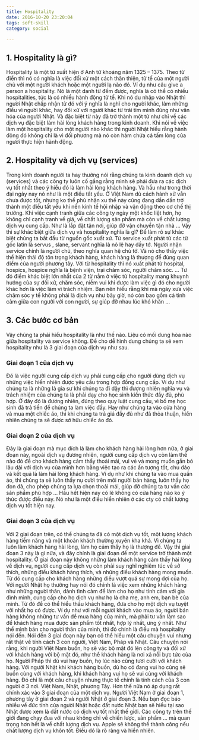 ```yaml
---
title: Hospitality
date: 2016-10-20 23:20:04
tags: soft-skill
category: social

---
```

## 1. Hospitality là gì?
Hospitality là một từ xuất hiện ở Anh từ khoảng năm 1325 – 1375. Theo từ điển thì nó có nghĩa là việc đối xử một cách thân thiện, tử tế của một người chủ với một người khách hoặc một người lạ nào đó. Ví dụ như câu give a person a hospitality. Nó là một danh từ đếm được, nghĩa là có thể có nhiều hospitalities, tức là có nhiều hành động tử tế. Khi nó du nhập vào Nhật thì người Nhật chấp nhận từ đó với ý nghĩa là nghĩ cho người khác, làm những điều vì người khác, hay đối xử với người khác từ trái tim mình đúng như văn hóa của người Nhật. Và đặc biệt từ này đã trở thành một từ như chỉ về các dịch vụ đặc biệt làm hài lòng khách hàng trong kinh doanh. Khi nói về việc làm một hospitality cho một người nào khác thì người Nhật hiểu rằng hành động đó không chỉ là vì đối phương mà nó còn hàm chứa cả tấm lòng của người thực hiện hành động.

<!-- more -->
## 2. Hospitality và dịch vụ (services)
Trong kinh doanh người ta hay thường nói rằng chúng ta kinh doanh dịch vụ (services) và các công ty luôn cố gắng rằng mình sẽ phải đưa ra các dịch vụ tốt nhất theo ý hiểu đó là làm hài lòng khách hàng. Và hầu như trong thời đại ngày nay nó như là một điều tất yếu. Ở Việt Nam dù cách hành xử vẫn chưa được tốt, nhưng ko thể phủ nhận xu thế này cũng đang dần dần trở thành một điều tất yếu khi nền kinh tế hội nhập và vận động theo cơ chế thị trường. Khi việc cạnh tranh giữa các công ty ngày một khốc liệt hơn, họ không chỉ cạnh tranh về giá, về chất lượng sản phẩm mà còn về chất lượng dịch vụ cung cấp. Như là lắp đặt tận nơi, giúp đỡ vận chuyển tận nhà …
Vậy thì sự khác biệt giữa dịch vụ và hospitality nghĩa là gì? Để làm rõ sự khác biệt chúng ta bắt đầu từ nguồn gốc xuất xứ. Từ service xuất phát từ các từ gốc latin là servus , slane, servant nghĩa là nô lệ hay đầy tớ. Người nhận service chính là người chủ, theo nghĩa quan hệ chủ tớ. Và nó cho thấy việc thể hiện thái độ tôn trọng khách hàng, khách hàng là thượng đế đúng quan điểm của người phương tây. Với từ hospitality thì nó xuất phát từ hospital, hospics, hospice nghĩa là bệnh viện, trại chăm sóc, người chăm sóc. … Từ đó điểm khác biệt lớn nhất của 2 từ nằm ở việc từ hospitality mang khuynh hướng của sự đối xử, chăm sóc, niềm vui khi được làm việc gì đó cho người khác hơn là việc làm vì trách nhiệm. Bạn nên hiểu rằng khi mà ngày xưa việc chăm sóc y tế không phải là dịch vụ như bây giờ, nó còn bao gồm cả tình cảm giữa con người với con người, sự giúp đỡ nhau lúc khó khăn …
## 3. Các bước cơ bản
Vậy chúng ta phải hiểu hospitality là như thế nào. Liệu có mối dung hòa nào giữa hospitality và service không. Để cho dễ hình dung chúng ta sẽ xem hospitality như là 3 giai đoạn của dịch vụ như sau.
### Giai đoạn 1 của dịch vụ
Đó là việc người cung cấp dịch vụ phải cung cấp cho người dùng dịch vụ những việc hiển nhiên được yêu cầu trong hợp đồng cung cấp. Ví dụ như chúng ta là những là gia sư khi chúng ta đi dậy thì đương nhiên nghĩa vụ và trách nhiệm của chúng ta là phải dạy cho học sinh kiến thức đầy đủ, phù hợp. Ở đây đó là đương nhiên, đúng theo quy luật cung cầu, vì bố mẹ học sinh đã trả tiền để chúng ta làm việc đấy. Hay như chúng ta vào cửa hàng và mua một chiếc áo, thì khi chúng ta trả giá đầy đủ như đã thỏa thuận, hiển nhiên chúng ta sẽ được sở hữu chiếc áo đó.
### Giai đoạn 2 của dịch vụ
Đây là giai đoạn mà mục đích là làm cho khách hàng hài lòng hơn nữa, ở giai đoạn này, ngoài dịch vụ đương nhiên, người cung cấp dịch vụ còn làm thế nào đó để cho khách hàng cảm thấy thoải mái, vui vẻ và mong muốn gắn bó lâu dài với dịch vụ của mình hơn bằng việc tạo ra các ấn tượng tốt, chu đáo và kết quả là làm hài lòng khách hàng. Ví dụ như khi chúng ta vào mua quần áo, thì chúng ta sẽ luôn thấy nụ cười trên môi người bán hàng, luôn thấy họ đon đả, cho phép chúng ta lựa chọn thoải mái, giúp đỡ chúng ta tư vấn các sản phẩm phù hợp … Hầu hết hiện nay có lẽ không có cửa hàng nào ko ý thức được điều này. Nó như là một điều hiển nhiên ở các cty có chất lượng dịch vụ tốt hiện nay.
### Giai đoạn 3 của dịch vụ
Với 2 giai đoạn trên, có thể chúng ta đã có một dịch vụ tốt, một lượng khách hàng tiềm năng và một khoản khách thường xuyên kha khá. Vì chúng ta luôn làm khách hàng hài lòng, làm họ cảm thấy họ là thượng đế. Vậy thì giai đoạn 3 này là gì nữa, và đây chính là giai đoạn để một service trở thành một hospitality. Ở giai đoạn này không những làm khách hàng cảm thấy hài lòng về dịch vụ, người cung cấp dịch vụ còn phải suy nghĩ nghiêm túc về sở thích, những điều khách hàng thích, và những điều khách hàng mong muốn. Từ đó cung cấp cho khách hàng những điều vượt quá sự mong đợi của họ. Với người Nhật họ thường hay nói đó chính là việc xem những khách hàng như những người thân, dành tình cảm để làm cho họ như tình cảm với gia đình mình, cung cấp cho họ dịch vụ như họ là cha mẹ, anh em, bạn bè của mình. Từ đó để có thể hiểu thấu khách hàng, đưa cho họ một dịch vụ tuyệt vời nhất họ có được. Ví dụ như với mỗi người khách vào mua áo, người bán hàng không những tư vấn để mua hàng của mình, mà phải tư vấn làm sao để khách hàng mua được sản phẩm tốt nhất, hợp lý nhất, ưng ý nhất. Như thể mình bán cho người thân của mình, thì đó chính là điều mà hospitality nói đến.
Nói đến 3 giai đoạn này bạn có thể hiểu một câu chuyện vui nhưng rất thật về tính cách 3 con người, Việt Nam, Pháp và Nhật. Câu chuyện nói rằng, khi người Việt Nam buồn, họ sẽ vác bộ mặt đó lên công ty và đối xử với khách hàng với bộ mặt đó, như thể khách hàng là nơi xả nỗi bực tức của họ. Người Pháp thì dù vui hay buồn, họ lúc nào cũng tươi cười với khách hàng. Với người Nhật khi khách hàng buồn, dù họ có đang vui họ cũng sẽ buồn cùng với khách hàng, khi khách hàng vui họ sẽ vui cùng với khách hàng. Đó chỉ là một câu chuyện nhưng thực tế chính là tính cách của 3 con người ở 3 nơi. Việt Nam, Nhật, phương Tây. Hơn thế nữa nó áp dụng rất chính xác vào 3 giai đoạn của một dịch vụ. Người Việt Nam ở giai đoạn 1, phương tây ở giai đoạn 2 và người Nhật ở giai đoạn 3. Nếu bạn đọc báo nhiều về đức tính của người Nhật hoặc đất nước Nhật bạn sẽ hiểu tại sao Nhật được xem là đất nước có dịch vụ tốt nhất thế giới.
Các công ty trên thế giới đang chạy đua với nhau không chỉ về chiến lược, sản phẩm … mà quan trọng hơn hết là về chất lượng dịch vụ. Apple sẽ không thể thành công nếu chất lượng dịch vụ khôn tốt. Điều đó là rõ ràng và hiển nhiên.
